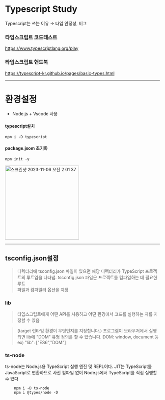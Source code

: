 # Typescript Study

Typescript는 쓰는 이유 → 타입 안정성, 버그

### 타입스크립트 코드테스트

https://www.typescriptlang.org/play

### **타입스크립트 핸드북**

https://typescript-kr.github.io/pages/basic-types.html

<hr/>

# 환경설정

- Node.js + Vscode 사용

#### typescript설치

    npm i -D typescript

#### package.jsom 초기화

    npm init -y

<img width="240" alt="스크린샷 2023-11-06 오전 2 01 37" src="https://github.com/sin-hyunjin/Learn_Noamrdcoder/assets/116487398/de0e3d0d-d8ee-484d-be23-26a7a576862b">

<hr/>

## tsconfig.json설정

> 디렉터리에 tsconfig.json 파일이 있으면 해당 디렉터리가 TypeScript 프로젝트의
> 루트임을 나타냄. tsconfig.json 파일은 프로젝트를 컴파일하는 데 필요한 루트  
> 파일과 컴파일러 옵션을 지정

### lib

> 타입스크립트에게 어떤 API를 사용하고 어떤 환경에서 코드를 실행하는 지를
> 지정할 수 있음

> (target 런타임 환경이 무엇인지를 지정합니다.)
> 프로그램이 브라우저에서 실행되면 lib에 "DOM" 유형 정의를 할 수 있습니다.
> DOM: window, document 등
> ex) "lib": ["ES6","DOM"]

### ts-node

ts-node는 Node.js용 TypeScript 실행 엔진 및 REPL이다. JIT는 TypeScript를 JavaScript로 변환하므로 사전 컴파일 없이 Node.js에서 TypeScript를 직접 실행할 수 있다

        npm i -D ts-node
        npm i @types/node -D
